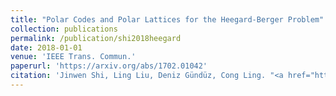 ```yaml
---
title: "Polar Codes and Polar Lattices for the Heegard-Berger Problem"
collection: publications
permalink: /publication/shi2018heegard
date: 2018-01-01
venue: 'IEEE Trans. Commun.'
paperurl: 'https://arxiv.org/abs/1702.01042'
citation: 'Jinwen Shi, Ling Liu, Deniz Gündüz, Cong Ling. "<a href="https://arxiv.org/abs/1702.01042">Polar Codes and Polar Lattices for the Heegard-Berger Problem</a>", <i>IEEE Trans. Commun.</i>, 2018.'
---
```


